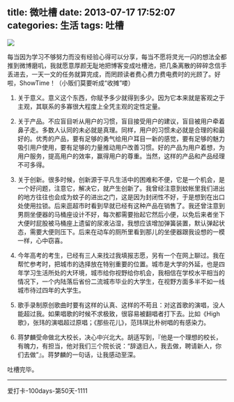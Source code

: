 title: 微吐槽
date: 2013-07-17 17:52:07
categories: 生活
tags: 吐槽
---
![](/img/tucao.jpg)

每当因为学习不够努力而没有经验心得可以分享，每当不愿将灵光一闪的想法全都推到微博磨叽，我就愿意厚颜无耻地把博客变成吐槽池，把几条离散的碎碎念信手丢进去，一天一文的任务就算完成，而罔顾读者费心费力费电费时的光顾了。好啦，ShowTime！（小贩们莫要听成“收摊”喽）

<!--more-->

1. 关于意义。意义这个东西，你赋予多少就得到多少。因为它本来就是客观之于主观，其联系的多寡很大程度上全凭主观的定性定量。

2. 关于产品。不应盲目听从用户的习惯，盲目接受用户的建议，盲目被用户牵着鼻子走。多数人认同的未必就是真理。同样，用户的习惯未必就是合理的和最好的。优秀的产品，要有足够的勇气给用户耳目一新的感觉，要有足够的魅力吸引用户使用，要有足够的力量推动用户改善习惯。好的产品为用户着想，为用户服务，提高用户的效率，赢得用户的尊重。当然，这样的产品和产品经理不可多得。

3. 关于创新。很多时候，创新源于平凡生活中的困难和不便，它是一个机会，是一个好问题，注意它，解决它，就产生创新了。我曾经注意到蚊帐里我们进出的地方往往也会成为蚊子的进出之门，这是因为封闭性不好，于是想到在出口处使用拉锁。后来逛超市时看到早就已经有这种产品在销售了。我还曾注意到男厕坐便器的马桶座设计不好，每次都需要抬起它然后小便，以免后来者坐下大便时屁股被马桶座上遗留的尿液沾湿，我想应该增加弹簧装置，默认弹起状态，需要大便则压下。后来在动车的厕所里看到那儿的坐便器跟我设想的一模一样，心中窃喜。

4. 今年高考的考生，已经有三人来找过我填报志愿，另有一个在网上聊过。我在帮忙参考时，把城市的选择放在特别重要的位置。城市是大学的外延，也是四年学习生活所处的大环境，城市给你视野给你机会，我相信在学校水平相当的情况下，一个内陆落后省份二流城市毕业的大学生，在视野方面多半不如一线城市待过四年的大学生。

5. 歌手录制原创歌曲时要有这样的认真、这样的不苟且：对这首歌的演唱，没人能超过我。如果唱歌的时候不求极致，很容易被翻唱者打下去。比如《High歌》，张玮的演唱超过原唱；《那些花儿》，范玮琪比朴树唱的有感染力。

6. 蒋梦麟受命做北大校长，决心中兴北大。胡适写到，『他是一个理想的校长，有魄力，有担当，他对我们三个院长说：“辞退旧人，我去做，聘请新人，你们去做”』。蒋梦麟的一句话，让我感动至深。

吐槽完毕。

---
爱打卡-100days-第50天-1111